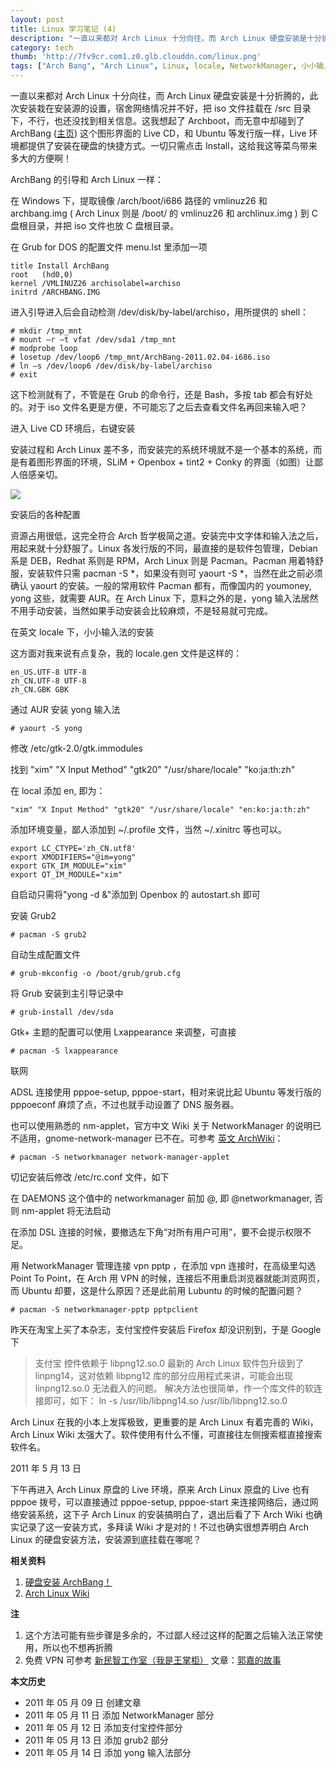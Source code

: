 ```yaml
---
layout: post
title: Linux 学习笔记 (4)
description: "一直以来都对 Arch Linux 十分向往，而 Arch Linux 硬盘安装是十分折腾的，此次安装栽在安装源的设置，宿舍网络情况并不好，把 iso 文件挂载在 /src 目录下，不行，也还没找到相关信息。这我想起了 Archboot，而无意中却碰到了 ArchBang 这个图形界面的 Live CD。"
category: tech
thumb: 'http://7fv9cr.com1.z0.glb.clouddn.com/linux.png'
tags: ["Arch Bang", "Arch Linux", Linux, locale, NetworkManager, 小小输入法, 硬盘安装, 笔记]
---
```


一直以来都对 Arch Linux 十分向往，而 Arch Linux 硬盘安装是十分折腾的，此次安装栽在安装源的设置，宿舍网络情况并不好，把 iso 文件挂载在 /src 目录下，不行，也还没找到相关信息。这我想起了 Archboot，而无意中却碰到了 ArchBang ([主页](http://archbang.org)) 这个图形界面的 Live CD，和 Ubuntu 等发行版一样，Live 环境都提供了安装在硬盘的快捷方式。一切只需点击 Install，这给我这等菜鸟带来多大的方便啊！

ArchBang 的引导和 Arch Linux 一样：

在 Windows 下，提取镜像 /arch/boot/i686 路径的 vmlinuz26 和 archbang.img ( Arch Linux 则是 /boot/ 的 vmlinuz26 和 archlinux.img ) 到 C 盘根目录，并把 iso 文件也放 C 盘根目录。

在 Grub for DOS 的配置文件 menu.lst 里添加一项

    title Install ArchBang
    root   (hd0,0)
    kernel /VMLINUZ26 archisolabel=archiso
    initrd /ARCHBANG.IMG


进入引导进入后会自动检测 /dev/disk/by-label/archiso，用所提供的 shell：

    # mkdir /tmp_mnt
    # mount –r –t vfat /dev/sda1 /tmp_mnt
    # modprobe loop
    # losetup /dev/loop6 /tmp_mnt/ArchBang-2011.02.04-i686.iso
    # ln –s /dev/loop6 /dev/disk/by-label/archiso
    # exit

这下检测就有了，不管是在 Grub 的命令行，还是 Bash，多按 tab 都会有好处的。对于 iso 文件名更是方便，不可能忘了之后去查看文件名再回来输入吧？

进入 Live CD 环境后，右键安装

安装过程和 Arch Linux 差不多，而安装完的系统环境就不是一个基本的系统，而是有着图形界面的环境，SLiM + Openbox + tint2 + Conky 的界面（如图）让鄙人倍感亲切。

[![](http://i951.photobucket.com/albums/ad353/Fooleap/Blog/Fooleap/2011-05-08--1304866398_1024x768_scrot.png)](http://i951.photobucket.com/albums/ad353/Fooleap/Blog/Fooleap/2011-05-08--1304866398_1024x768_scrot.png)

安装后的各种配置

资源占用很低，这完全符合 Arch 哲学极简之道。安装完中文字体和输入法之后，用起来就十分舒服了。Linux 各发行版的不同，最直接的是软件包管理，Debian 系是 DEB，Redhat 系则是 RPM，Arch Linux 则是 Pacman。Pacman 用着特舒服，安装软件只需 pacman -S *，如果没有则可 yaourt -S *，当然在此之前必须确认 yaourt 的安装。一般的常用软件 Pacman 都有，而像国内的 youmoney, yong 这些，就需要 AUR。在 Arch Linux 下，意料之外的是，yong 输入法居然不用手动安装，当然如果手动安装会比较麻烦，不是轻易就可完成。

在英文 locale 下，小小输入法的安装

这方面对我来说有点复杂，我的 locale.gen 文件是这样的：

    en_US.UTF-8 UTF-8
    zh_CN.UTF-8 UTF-8
    zh_CN.GBK GBK

通过 AUR 安装 yong 输入法

    # yaourt -S yong

修改 /etc/gtk-2.0/gtk.immodules

找到 "xim" "X Input Method" "gtk20" "/usr/share/locale" "ko:ja:th:zh"

在 local 添加 en, 即为：

    "xim" "X Input Method" "gtk20" "/usr/share/locale" "en:ko:ja:th:zh"

添加环境变量，鄙人添加到 ~/.profile 文件，当然 ~/.xinitrc 等也可以。

    export LC_CTYPE='zh_CN.utf8'
    export XMODIFIERS="@im=yong"
    export GTK_IM_MODULE="xim"
    export QT_IM_MODULE="xim"

自启动只需将"yong -d &"添加到 Openbox 的 autostart.sh 即可

安装 Grub2

    # pacman -S grub2

自动生成配置文件

    # grub-mkconfig -o /boot/grub/grub.cfg

将 Grub 安装到主引导记录中

    # grub-install /dev/sda

Gtk+ 主题的配置可以使用 Lxappearance 来调整，可直接

    # pacman -S lxappearance

联网

ADSL 连接使用 pppoe-setup, pppoe-start，相对来说比起 Ubuntu 等发行版的 pppoeconf 麻烦了点，不过也就手动设置了 DNS 服务器。

也可以使用熟悉的 nm-applet，官方中文 Wiki 关于 NetworkManager 的说明已不适用，gnome-network-manager 已不在。可参考 [英文 ArchWiki](https://wiki.archlinux.org/index.php/NetworkManager)：

    # pacman -S networkmanager network-manager-applet

切记安装后修改 /etc/rc.conf 文件，如下

在 DAEMONS 这个值中的 networkmanager 前加 @, 即 @networkmanager, 否则 nm-applet 将无法启动

在添加 DSL 连接的时候，要撤选左下角“对所有用户可用”，要不会提示权限不足。

用 NetworkManager 管理连接 vpn pptp ，在添加 vpn 连接时，在高级里勾选 Point To Point，在 Arch 用 VPN 的时候，连接后不用重启浏览器就能浏览网页，而 Ubuntu 却要，这是什么原因？还是此前用 Lubuntu 的时候的配置问题？

    # pacman -S networkmanager-pptp pptpclient

昨天在淘宝上买了本杂志，支付宝控件安装后 Firefox 却没识别到，于是 Google 下

> 支付宝 控件依赖于 libpng12.so.0 最新的 Arch Linux 软件包升级到了 linpng14，这对依赖 libpng12 库的部分应用程式来讲，可能会出现 linpng12.so.0 无法截入的问题。 解决方法也很简单，作一个库文件的软连接即可，如下：
>      ln -s /usr/lib/libpng14.so /usr/lib/libpng12.so.0

Arch Linux 在我的小本上发挥极致，更重要的是 Arch Linux 有着完善的 Wiki，Arch Linux Wiki 太强大了。软件使用有什么不懂，可直接往左侧搜索框直接搜索软件名。

2011 年 5 月 13 日

下午再进入 Arch Linux 原盘的 Live 环境，原来 Arch Linux 原盘的 Live 也有 pppoe 拨号，可以直接通过 pppoe-setup, pppoe-start 来连接网络后，通过网络安装系统，这下子 Arch Linux 的安装搞明白了，退出后看了下 Arch Wiki 也确实记录了这一安装方式，多拜读 Wiki 才是对的！不过也确实很想弄明白 Arch Linux 的硬盘安装方法，安装源到底挂载在哪呢？

**相关资料**

1. [硬盘安装 ArchBang！](http://bbs.wuyou.net/viewthread.php?tid=191789)
2. [Arch Linux Wiki](https://wiki.archlinux.org/index.php/Main_Page)

**注**

1. 这个方法可能有些步骤是多余的，不过鄙人经过这样的配置之后输入法正常使用，所以也不想再折腾
2. 免费 VPN 可参考 [新民智工作室（我是王掌柜）](http://since1989.org/) 文章：[郭嘉的故事](http://since1989.org/internet/tenacy-vpn-free-service.html)

**本文历史**

* 2011 年 05 月 09 日  创建文章
* 2011 年 05 月 11 日  添加 NetworkManager 部分
* 2011 年 05 月 12 日  添加支付宝控件部分
* 2011 年 05 月 13 日  添加 grub2 部分
* 2011 年 05 月 14 日  添加 yong 输入法部分
